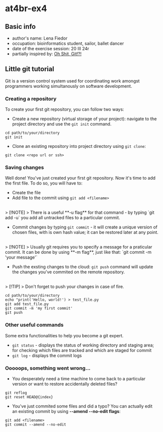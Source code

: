 # at4br-ex4

## Basic info
- author's name: Lena Fiedor
- occupation: bioinformatics student, sailor, ballet dancer
- date of the exercise session: 20 III 24r
- partially inspired by: [Oh Shit, Git!?!](https://ohshitgit.com)

## Little git tutorial
Git is a version control system used for coordinating work amongst programmers working simultanously on software development.

### Creating a repository
To create your first git repository, you can follow two ways:
- Create a new repository (virtual storage of your project): navigate to the project directory and use the `git init` command.

```
cd path/to/your/directory
git init
```

- Clone an existing repository into project directory using `git clone`:

```
git clone <repo url or ssh>
```

### Saving changes
Well done! You've just created your first git repository. Now it's time to add the first file. To do so, you will have to:
- Create the file
- Add file to the commit using `git add <filename>`
</br>
> [!NOTE]
> There is a useful **-u flag** for that command - by typing `git add -u` you add all untracked files to a particular commit.

- Commit changes by typing `git commit` - it will create a unique version of chosen files, with is own hash value; it can be restored later at any point.
<br/>
> [!NOTE]
> Usually git requires you to specify a message for a praticular commit. It can be done by using **-m flag**, just like that: `git commit -m 'your message'`

- Push the exsting changes to the cloud: `git push` command will update the changes you've commited on the remote repository.
<br/>
> [!TIP]
> Don't forget to push your changes in case of fire.

```
cd path/to/your/directory
echo "print('Hello, world!') > test_file.py
git add test_file.py
git commit -m 'my first commit'
git push
```

### Other useful commands
Some extra functionalities to help you become a git expert.
- `git status` - displays the status of working directory and staging area; for checking which files are tracked and which are staged for commit
- `git log` - displays the commit logs

### Ooooops, something went wrong...
- You desperately need a time machine to come back to a particular version or want to restore accidentally deleted files?

```
git reflog
git reset HEAD@{index}
```
- You've just commited some files and did a typo? You can actually edit an existing commit by using **--amend --no-edit flags**:

```
git add <filename>
git commit --amend --no-edit
